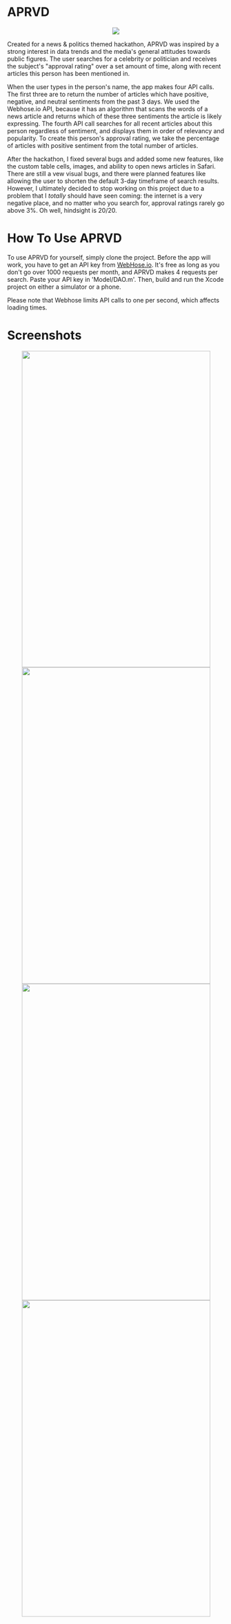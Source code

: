 # APRVD

<div align="center"><img src ="https://github.com/JStrawn/ApprovalRating/blob/master/Docs/img/app_icon.png" /></div>


Created for a news & politics themed hackathon, APRVD was inspired by a strong interest in data trends and the media's general attitudes towards public figures. The user searches for a celebrity or politician and receives the subject's "approval rating" over a set amount of time, along with recent articles this person has been mentioned in. 

When the user types in the person's name, the app makes four API calls. The first three are to return the number of articles which have positive, negative, and neutral sentiments from the past 3 days. We used the Webhose.io API, because it has an algorithm that scans the words of a news article and returns which of these three sentiments the article is likely expressing. The fourth API call searches for all recent articles about this person regardless of sentiment, and displays them in order of relevancy and popularity. To create this person's approval rating, we take the percentage of articles with positive sentiment from the total number of articles.

After the hackathon, I fixed several bugs and added some new features, like the custom table cells, images, and ability to open news articles in Safari. There are still a vew visual bugs, and there were planned features like allowing the user to shorten the default 3-day timeframe of search results. However, I ultimately decided to stop working on this project due to a problem that I *totally* should have seen coming: the internet is a very negative place, and no matter who you search for, approval ratings rarely go above 3%. Oh well, hindsight is 20/20.

# How To Use APRVD
To use APRVD for yourself, simply clone the project. Before the app will work, you have to get an API key from [WebHose.io](https://webhose.io). It's free as long as you don't go over 1000 requests per month, and APRVD makes 4 requests per search. Paste your API key in 'Model/DAO.m'. Then, build and run the Xcode project on either a simulator or a phone.

Please note that Webhose limits API calls to one per second, which affects loading times. 

# Screenshots
<div align="center"><img src="https://github.com/JStrawn/ApprovalRating/blob/master/Docs/img/IMG_1352.PNG" height="733" width="437">  <img src="https://github.com/JStrawn/ApprovalRating/blob/master/Docs/img/IMG_1478.PNG" height="733" width="437">  <img src="https://github.com/JStrawn/ApprovalRating/blob/master/Docs/img/IMG_1480.PNG" height="733" width="437">  <img src="https://github.com/JStrawn/ApprovalRating/blob/master/Docs/img/IMG_1477.PNG" height="733" width="437"></div>
